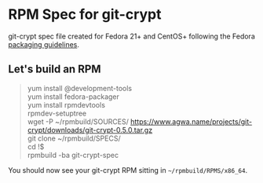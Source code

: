 # RPM Spec for git-crypt 
git-crypt spec file created for Fedora 21+ and CentOS+ following the Fedora [packaging guidelines](https://fedoraproject.org/wiki/Packaging:Guidelines?rd=Packaging/Guidelinesa).

## Let's build an RPM
> yum install @development-tools  
> yum install fedora-packager  
> yum install rpmdevtools  
> rpmdev-setuptree  
> wget -P ~/rpmbuild/SOURCES/ https://www.agwa.name/projects/git-crypt/downloads/git-crypt-0.5.0.tar.gz  
> git clone ~/rpmbuild/SPECS/  
> cd !$  
> rpmbuild -ba git-crypt-spec  

You should now see your git-crypt RPM sitting in `~/rpmbuild/RPMS/x86_64`.
